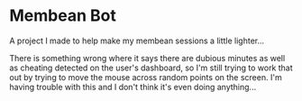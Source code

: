 # Membean Bot

A project I made to help make my membean sessions a little lighter...

There is something wrong where it says there are dubious minutes as well as cheating detected on the user's dashboard, so I'm still trying to work that out by trying to move the mouse across random points on the screen. I'm having trouble with this and I don't think it's even doing anything...
